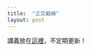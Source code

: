 ```yaml
---
title:  "正交截線"
layout: post
---
```


講義放在[這裡][Orthotransversal.pdf]，不定期更新！

[Orthotransversal.pdf]:https://github.com/Permutation-Chang/Permutation-Chang.github.io/Orthotransversal.pdf


